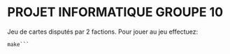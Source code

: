 # PROJET INFORMATIQUE GROUPE 10

Jeu de cartes disputés par 2 factions. 
Pour jouer au jeu effectuez:

```git checkout Lot_C
make```
